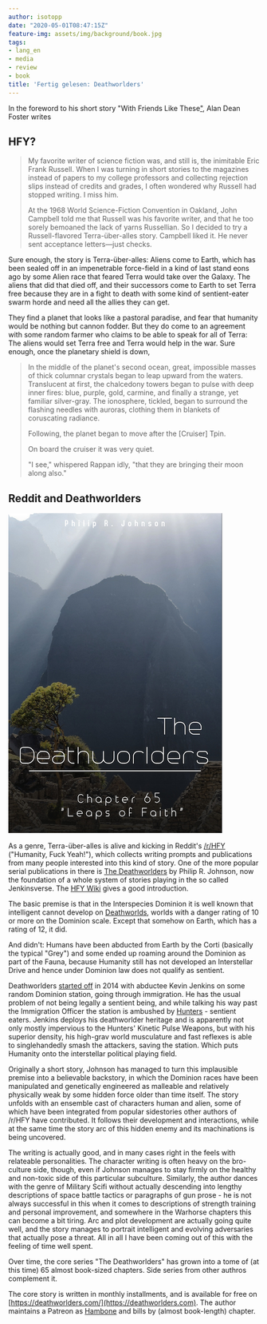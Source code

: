 ```yaml
---
author: isotopp
date: "2020-05-01T08:47:15Z"
feature-img: assets/img/background/book.jpg
tags:
- lang_en
- media
- review
- book
title: 'Fertig gelesen: Deathworlders'
---
```

In the foreword to his short story "With Friends Like These["](http://img.4plebs.org/boards/tg/image/1399/37/1399378820602.pdf), Alan Dean Foster writes

## HFY?

> My favorite writer of science fiction was, and still is, the inimitable Eric Frank Russell. When I was turning in short stories to the magazines instead of papers to my college professors and collecting rejection slips instead of credits and grades, I often wondered why Russell had stopped writing. I miss him.
>
> At the 1968 World Science-Fiction Convention in Oakland, John Campbell told me that Russell was his favorite writer, and that he too sorely bemoaned the lack of yarns Russellian. So I decided to try a Russell-flavored Terra-über-alles story. Campbell liked it. He never sent acceptance letters—just checks.

Sure enough, the story is Terra-über-alles: Aliens come to Earth, which has been sealed off in an impenetrable force-field in a kind of last stand eons ago by some Alien race that feared Terra would take over the Galaxy. The aliens that did that died off, and their successors come to Earth to set Terra free because they are in a fight to death with some kind of sentient-eater swarm horde and need all the allies they can get.

They find a planet that looks like a pastoral paradise, and fear that humanity would be nothing but cannon fodder. But they do come to an agreement with some random farmer who claims to be able to speak for all of Terra: The aliens would set Terra free and Terra would help in the war. Sure enough, once the planetary shield is down,

> In the middle of the planet's second ocean, great, impossible masses of thick columnar crystals began to leap upward from the waters. Translucent at first, the chalcedony towers began to pulse with deep inner fires: blue, purple, gold, carmine, and finally a strange, yet familiar silver-gray. The ionosphere, tickled, began to surround the flashing needles with auroras, clothing them in blankets of coruscating radiance.
>
> Following, the planet began to move after the [Cruiser] Tpin.
>
> On board the cruiser it was very quiet.
>
> "I see," whispered Rappan idly, "that they are bringing their moon along also."

## Reddit and Deathworlders

![](/uploads/2020/04/deathworlders.png)

As a genre, Terra-über-alles is alive and kicking in Reddit's [/r/HFY](https://www.reddit.com/r/HFY/) ("Humanity, Fuck Yeah!"), which collects writing prompts and publications from many people interested into this kind of story. One of the more popular serial publications in there is [The Deathworlders](https://deathworlders.com/) by Philip R. Johnson, now the foundation of a whole system of stories playing in the so called Jenkinsverse. The [HFY Wiki](https://www.reddit.com/r/HFY/wiki/ref/universes/jenkinsverse) gives a good introduction.

The basic premise is that in the Interspecies Dominion it is well known that intelligent cannot develop on [Deathworlds](https://www.reddit.com/r/HFY/wiki/ref/universes/jenkinsverse#wiki_temperate), worlds with a danger rating of 10 or more on the Dominion scale. Except that somehow on Earth, which has a rating of 12, it did. 

And didn't: Humans have been abducted from Earth by the Corti (basically the typical "Grey") and some ended up roaming around the Dominion as part of the Fauna, because Humanity still has not developed an Interstellar Drive and hence under Dominion law does not qualify as sentient.

Deathworlders [started off](https://deathworlders.com/books/deathworlders/chapter-00-kevin-jenkins-experience/) in 2014 with abductee Kevin Jenkins on some random Dominion station, going through immigration. He has the usual problem of not being legally a sentient being, and while talking his way past the Immigration Officer the station is ambushed by [Hunters](https://www.reddit.com/r/HFY/wiki/ref/universes/jenkinsverse/species#wiki_hunters) - sentient eaters. Jenkins deploys his deathworlder heritage and is apparently not only mostly impervious to the Hunters' Kinetic Pulse Weapons, but with his superior density, his high-grav world musculature and fast reflexes is able to singlehandedly smash the attackers, saving the station. Which puts Humanity onto the interstellar political playing field.

Originally a short story, Johnson has managed to turn this implausible premise into a believable backstory, in which the Dominion races have been manipulated and genetically engineered as malleable and relatively physically weak by some hidden force older than time itself. The story unfolds with an ensemble cast of characters human and alien, some of which have been integrated from popular sidestories other authors of /r/HFY have contributed. It follows their development and interactions, while at the same time the story arc of this hidden enemy and its machinations is being uncovered.

The writing is actually good, and in many cases right in the feels with relateable personalities. The character writing is often heavy on the bro-culture side, though, even if Johnson manages to stay firmly on the healthy and non-toxic side of this particular subculture. Similarly, the author dances with the genre of Military Scifi without actually descending into lengthy descriptions of space battle tactics or paragraphs of gun prose - he is not always successful in this when it comes to descriptions of strength training and personal improvement, and somewhere in the Warhorse chapters this can become a bit tiring. Arc and plot development are actually going quite well, and the story manages to portrait intelligent and evolving adversaries that actually pose a threat. All in all I have been coming out of this with the feeling of time well spent.

Over time, the core series "The Deathworlders" has grown into a tome of (at this time) 65 almost book-sized chapters. Side series from other authros complement it. 

The core story is written in monthly installments, and is available for free on [https://deathworlders.com/](https://deathworlders.com). The author maintains a Patreon as [Hambone](https://www.patreon.com/HamboneHFY/) and bills by (almost book-length) chapter.
